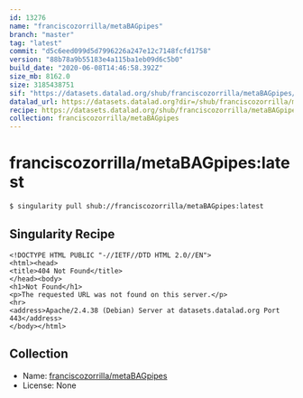 ```yaml
---
id: 13276
name: "franciscozorrilla/metaBAGpipes"
branch: "master"
tag: "latest"
commit: "d5c6eed099d5d7996226a247e12c7148fcfd1758"
version: "88b78a9b55183e4a115ba1eb09d6c5b0"
build_date: "2020-06-08T14:46:58.392Z"
size_mb: 8162.0
size: 3185438751
sif: "https://datasets.datalad.org/shub/franciscozorrilla/metaBAGpipes/latest/2020-06-08-d5c6eed0-88b78a9b/88b78a9b55183e4a115ba1eb09d6c5b0.sif"
datalad_url: https://datasets.datalad.org?dir=/shub/franciscozorrilla/metaBAGpipes/latest/2020-06-08-d5c6eed0-88b78a9b/
recipe: https://datasets.datalad.org/shub/franciscozorrilla/metaBAGpipes/latest/2020-06-08-d5c6eed0-88b78a9b/Singularity
collection: franciscozorrilla/metaBAGpipes
---
```


# franciscozorrilla/metaBAGpipes:latest

```bash
$ singularity pull shub://franciscozorrilla/metaBAGpipes:latest
```

## Singularity Recipe

```singularity
<!DOCTYPE HTML PUBLIC "-//IETF//DTD HTML 2.0//EN">
<html><head>
<title>404 Not Found</title>
</head><body>
<h1>Not Found</h1>
<p>The requested URL was not found on this server.</p>
<hr>
<address>Apache/2.4.38 (Debian) Server at datasets.datalad.org Port 443</address>
</body></html>
```

## Collection

 - Name: [franciscozorrilla/metaBAGpipes](https://github.com/franciscozorrilla/metaBAGpipes)
 - License: None

